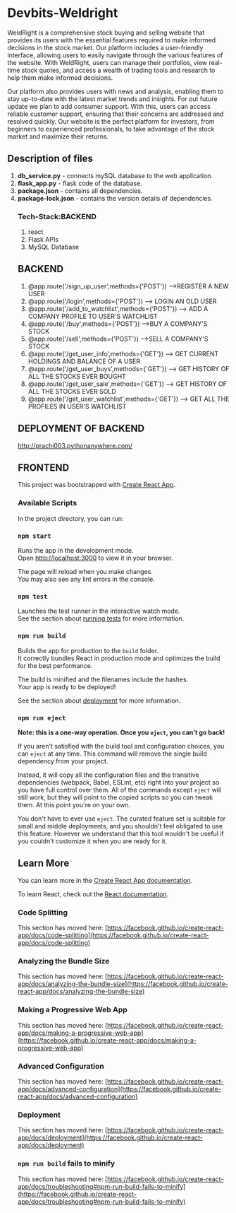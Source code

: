 # Devbits-Weldright
<p>WeldRight is a comprehensive stock buying and selling website that provides its users with the essential features required to make informed decisions in the stock market. Our platform includes a user-friendly interface, allowing users to easily navigate through the various features of the website. With WeldRight, users can manage their portfolios, view real-time stock quotes, and access a wealth of trading tools and research to help them make informed decisions. </p>
Our platform also provides users with news and analysis, enabling them to stay up-to-date with the latest market trends and insights. 
For out future update we plan to add consumer support. With this, users can access reliable customer support, ensuring that their concerns are addressed and resolved quickly. Our website is the perfect platform for investors, from beginners to experienced professionals, to take advantage of the stock market and maximize their returns.

## Description of files
<ol>
<li> <b>db_service.py</b> - connects mySQL database to the web application.</li>
<li> <b>flask_app.py</b> - flask code of the database. </li>
<li> <b>package.json</b> - contains all dependencies. </li>
<li> <b>package-lock.json</b> - contains the version details of dependencies. </li>


### Tech-Stack:BACKEND
1. react
2. Flask APIs
3. MySQL Database

## BACKEND
<ol>
 <li>@app.route('/sign_up_user',methods={'POST'}) -->REGISTER A NEW USER</li>
 <li>@app.route('/login',methods={'POST'})   --> LOGIN AN OLD USER</li>
<li>@app.route('/add_to_watchlist',methods={'POST'})  --> ADD A COMPANY PROFILE TO USER'S WATCHLIST</li>
<li>@app.route('/buy',methods={'POST'})  -->BUY A COMPANY'S STOCK</li>
<li>@app.route('/sell',methods={'POST'})  -->SELL A COMPANY'S STOCK</li>
<li>@app.route('/get_user_info',methods={'GET'}) --> GET CURRENT HOLDINGS AND BALANCE OF A USER</li>
<li>@app.route('/get_user_buys',methods={'GET'}) --> GET HISTORY OF ALL THE STOCKS EVER BOUGHT</li>
<li>@app.route('/get_user_sale',methods={'GET'})  --> GET HISTORY OF ALL THE STOCKS EVER SOLD</li>
<li>@app.route('/get_user_watchlist',methods={'GET'}) --> GET ALL THE PROFILES IN USER'S WATCHLIST</li>
</ol>


## DEPLOYMENT OF BACKEND
http://prachi003.pythonanywhere.com/

## FRONTEND
This project was bootstrapped with [Create React App](https://github.com/facebook/create-react-app).
 

### Available Scripts

In the project directory, you can run:

### `npm start`

Runs the app in the development mode.\
Open [http://localhost:3000](http://localhost:3000) to view it in your browser.

The page will reload when you make changes.\
You may also see any lint errors in the console.

### `npm test`



Launches the test runner in the interactive watch mode.\
See the section about [running tests](https://facebook.github.io/create-react-app/docs/running-tests) for more information.

### `npm run build`

Builds the app for production to the `build` folder.\
It correctly bundles React in production mode and optimizes the build for the best performance.

The build is minified and the filenames include the hashes.\
Your app is ready to be deployed!

See the section about [deployment](https://facebook.github.io/create-react-app/docs/deployment) for more information.

### `npm run eject`

**Note: this is a one-way operation. Once you `eject`, you can't go back!**

If you aren't satisfied with the build tool and configuration choices, you can `eject` at any time. This command will remove the single build dependency from your project.

Instead, it will copy all the configuration files and the transitive dependencies (webpack, Babel, ESLint, etc) right into your project so you have full control over them. All of the commands except `eject` will still work, but they will point to the copied scripts so you can tweak them. At this point you're on your own.

You don't have to ever use `eject`. The curated feature set is suitable for small and middle deployments, and you shouldn't feel obligated to use this feature. However we understand that this tool wouldn't be useful if you couldn't customize it when you are ready for it.

## Learn More

You can learn more in the [Create React App documentation](https://facebook.github.io/create-react-app/docs/getting-started).

To learn React, check out the [React documentation](https://reactjs.org/).

### Code Splitting

This section has moved here: [https://facebook.github.io/create-react-app/docs/code-splitting](https://facebook.github.io/create-react-app/docs/code-splitting)

### Analyzing the Bundle Size

This section has moved here: [https://facebook.github.io/create-react-app/docs/analyzing-the-bundle-size](https://facebook.github.io/create-react-app/docs/analyzing-the-bundle-size)

### Making a Progressive Web App

This section has moved here: [https://facebook.github.io/create-react-app/docs/making-a-progressive-web-app](https://facebook.github.io/create-react-app/docs/making-a-progressive-web-app)

### Advanced Configuration

This section has moved here: [https://facebook.github.io/create-react-app/docs/advanced-configuration](https://facebook.github.io/create-react-app/docs/advanced-configuration)

### Deployment

This section has moved here: [https://facebook.github.io/create-react-app/docs/deployment](https://facebook.github.io/create-react-app/docs/deployment)

### `npm run build` fails to minify

This section has moved here: [https://facebook.github.io/create-react-app/docs/troubleshooting#npm-run-build-fails-to-minify](https://facebook.github.io/create-react-app/docs/troubleshooting#npm-run-build-fails-to-minify)
